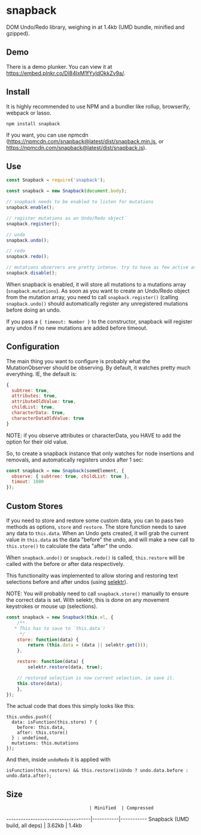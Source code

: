 # snapback

DOM Undo/Redo library, weighing in at 1.4kb (UMD bundle, minified and gzipped).

## Demo

There is a demo plunker. You can view it at
<https://embed.plnkr.co/Dl84lxM1fYyldOkkZv9a/>.

## Install

It is highly recommended to use NPM and a bundler like rollup, browserify, webpack or
lasso.

```
npm install snapback
```

If you want, you can use npmcdn (<https://npmcdn.com/snapback@latest/dist/snapback.min.js>, or
<https://npmcdn.com/snapback@latest/dist/snapback.js>).

## Use

```js
const Snapback = require('snapback');

const snapback = new Snapback(document.body);

// snapback needs to be enabled to listen for mutations
snapback.enable();

// register mutations as an Undo/Redo object`
snapback.register();

// undo
snapback.undo();

// redo
snapback.redo();

// mutations observers are pretty intense. try to have as few active as possible
snapback.disable();
```

When snapback is enabled, it will store all mutations to a mutations array
(`snapback.mutations`). As soon as you want to create an Undo/Redo object from
the mutation array, you need to call `snapback.register()` (calling
`snapback.undo()` should automatically register any unregistered mutations
before doing an undo.

If you pass a `{ timeout: Number }` to the constructor, snapback will
register any undos if no new mutations are added before timeout.

## Configuration

The main thing you want to configure is probably what the MutationObserver
should be observing. By default, it watches pretty much everything. IE,
the default is:

```js
{
  subtree: true,
  attributes: true,
  attributeOldValue: true,
  childList: true,
  characterData: true,
  characterDataOldValue: true
}
```

NOTE: if you observe attributes or characterData, you HAVE to add the option
for their old value.

So, to create a snapback instance that only watches for node insertions
and removals, and automatically registers undos after 1 sec:

```js
const snapback = new Snapback(someElement, {
  observe: { subtree: true, childList: true },
  timout: 1000
});
```

## Custom Stores

If you need to store and restore some custom data, you can to pass two methods
as options, `store` and `restore`. The store function needs to save any data
to `this.data`. When an Undo gets created, it will grab the current value in
`this.data` as the data "before" the undo, and will make a new call to
`this.store()` to calculate the data "after" the undo.

When `snapback.undo()` or `snapback.redo()` is called, `this.restore` will be
called with the before or after data respectively.

This functionality was implemented to allow storing and restoring text
selections before and after undos (using [selektr](http://github.com/lohfu/selektr)).

NOTE: You will probably need to call `snapback.store()` manually to
ensure the correct data is set. With selektr, this is done on any movement
keystrokes or mouse up (selections).

```js
const snapback = new Snapback(this.el, {
	/**
   * This has to save to `this.data`!
	 */
	store: function(data) {
		return (this.data = (data || selektr.get()));
	},

	restore: function(data) {
		selektr.restore(data, true);

    // restored selection is now current selection, ie save it.
    this.store(data);
	},
});
```

The actual code that does this simply looks like this:

```
this.undos.push({
  data: isFunction(this.store) ? {
    before: this.data,
    after: this.store()
  } : undefined,
  mutations: this.mutations
});
```

And then, inside `undoRedo` it is applied with

```
isFunction(this.restore) && this.restore(isUndo ? undo.data.before : undo.data.after);
```

## Size

                                   | Minified  | Compressed
-----------------------------------|-----------|-----------
Snapback (UMD build, all deps)     | 3.62kb    | 1.4kb    
